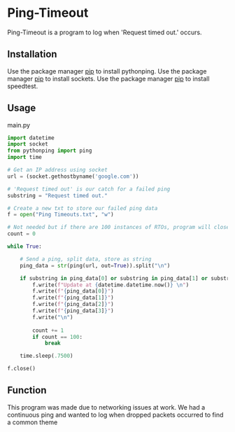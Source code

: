 # Ping-Timeout
Ping-Timeout is a program to log when 'Request timed out.' occurs.

## Installation
Use the package manager [pip](https://pypi.org/project/pythonping/) to install pythonping.
Use the package manager [pip](https://pypi.org/project/sockets/) to install sockets.
Use the package manager [pip](https://pypi.org/project/speedtest-cli//) to install speedtest.

## Usage
main.py
```python
import datetime
import socket
from pythonping import ping
import time

# Get an IP address using socket 
url = (socket.gethostbyname('google.com'))

# 'Request timed out' is our catch for a failed ping
substring = "Request timed out."

# Create a new txt to store our failed ping data
f = open("Ping Timeouts.txt", "w")

# Not needed but if there are 100 instances of RTOs, program will close
count = 0

while True:

    # Send a ping, split data, store as string
    ping_data = str(ping(url, out=True)).split("\n")

    if substring in ping_data[0] or substring in ping_data[1] or substring in ping_data[2] or substring in ping_data[3]:
        f.write(f"Update at {datetime.datetime.now()} \n")
        f.write(f"{ping_data[0]}")
        f.write(f"{ping_data[1]}")
        f.write(f"{ping_data[2]}")
        f.write(f"{ping_data[3]}")
        f.write("\n")
        
        count += 1
        if count == 100:
            break

    time.sleep(.7500)

f.close()

```
## Function
This program was made due to networking issues at work. We had a continuous ping and wanted to log when dropped packets occurred to find a common theme

